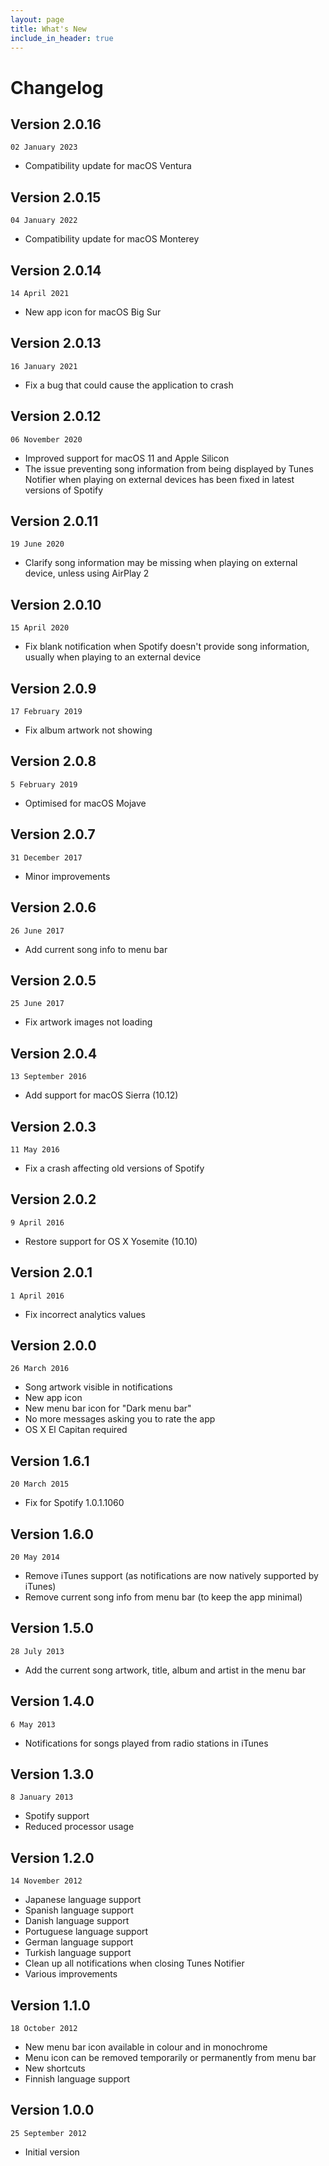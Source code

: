 ```yaml
---
layout: page
title: What's New
include_in_header: true
---
```


# Changelog

## Version 2.0.16
`02 January 2023`

- Compatibility update for macOS Ventura

## Version 2.0.15
`04 January 2022`

- Compatibility update for macOS Monterey

## Version 2.0.14
`14 April 2021`

- New app icon for macOS Big Sur

## Version 2.0.13
`16 January 2021`

- Fix a bug that could cause the application to crash

## Version 2.0.12
`06 November 2020`

- Improved support for macOS 11 and Apple Silicon
- The issue preventing song information from being displayed by Tunes Notifier when playing on external devices has been fixed in latest versions of Spotify

## Version 2.0.11
`19 June 2020`

- Clarify song information may be missing when playing on external device, unless using AirPlay 2

## Version 2.0.10
`15 April 2020`

- Fix blank notification when Spotify doesn't provide song information, usually when playing to an external device

## Version 2.0.9
`17 February 2019`

- Fix album artwork not showing

## Version 2.0.8
`5 February 2019`

- Optimised for macOS Mojave

## Version 2.0.7
`31 December 2017`

- Minor improvements

## Version 2.0.6
`26 June 2017`

- Add current song info to menu bar

## Version 2.0.5
`25 June 2017`

- Fix artwork images not loading

## Version 2.0.4
`13 September 2016`

- Add support for macOS Sierra (10.12)

## Version 2.0.3
`11 May 2016`

- Fix a crash affecting old versions of Spotify

## Version 2.0.2
`9 April 2016`

- Restore support for OS X Yosemite (10.10)

## Version 2.0.1
`1 April 2016`

- Fix incorrect analytics values

## Version 2.0.0
`26 March 2016`

- Song artwork visible in notifications
- New app icon
- New menu bar icon for "Dark menu bar"
- No more messages asking you to rate the app
- OS X El Capitan required

## Version 1.6.1
`20 March 2015`

- Fix for Spotify 1.0.1.1060

## Version 1.6.0
`20 May 2014`

- Remove iTunes support (as notifications are now natively supported by iTunes)
- Remove current song info from menu bar (to keep the app minimal)

## Version 1.5.0
`28 July 2013`

- Add the current song artwork, title, album and artist in the menu bar

## Version 1.4.0
`6 May 2013`

- Notifications for songs played from radio stations in iTunes

## Version 1.3.0
`8 January 2013`

- Spotify support
- Reduced processor usage

## Version 1.2.0
`14 November 2012`

- Japanese language support
- Spanish language support
- Danish language support
- Portuguese language support
- German language support
- Turkish language support
- Clean up all notifications when closing Tunes Notifier
- Various improvements

## Version 1.1.0
`18 October 2012`

- New menu bar icon available in colour and in monochrome
- Menu icon can be removed temporarily or permanently from menu bar
- New shortcuts
- Finnish language support

## Version 1.0.0
`25 September 2012`

- Initial version

